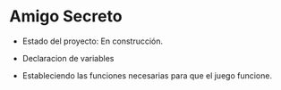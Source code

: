 <h1>Amigo Secreto</h1>

- Estado del proyecto: En construcción.

- Declaracion de variables 
  
- Estableciendo las funciones necesarias para que el juego funcione.
